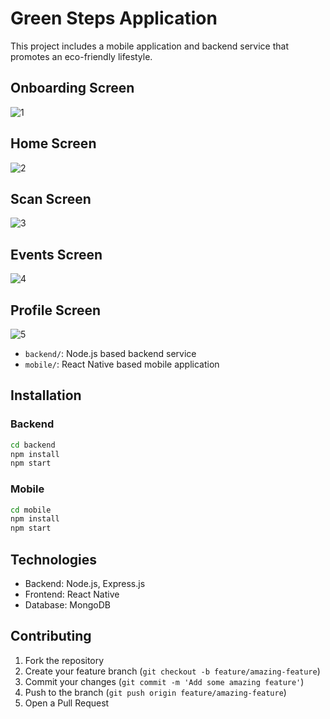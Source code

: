 # Green Steps Application

This project includes a mobile application and backend service that promotes an eco-friendly lifestyle.

## Onboarding Screen
![1](https://github.com/user-attachments/assets/ee9d1630-5312-41f4-803d-bde64962f23c)

## Home Screen
![2](https://github.com/user-attachments/assets/8071e09d-6426-47e1-9d8e-8c6faabb4011)

## Scan Screen
![3](https://github.com/user-attachments/assets/28565259-d0a2-4373-b5d5-8cc446eeaff8)

## Events Screen
![4](https://github.com/user-attachments/assets/c9d2c5bb-4f95-48b3-b186-ad0756c95728)

## Profile Screen
![5](https://github.com/user-attachments/assets/4c70fd4b-d7f7-4cd6-8e95-98b4d68c04e0)


- `backend/`: Node.js based backend service
- `mobile/`: React Native based mobile application

## Installation

### Backend

```bash
cd backend
npm install
npm start
```

### Mobile

```bash
cd mobile
npm install
npm start
```

## Technologies

- Backend: Node.js, Express.js
- Frontend: React Native
- Database: MongoDB

## Contributing

1. Fork the repository
2. Create your feature branch (`git checkout -b feature/amazing-feature`)
3. Commit your changes (`git commit -m 'Add some amazing feature'`)
4. Push to the branch (`git push origin feature/amazing-feature`)
5. Open a Pull Request 
